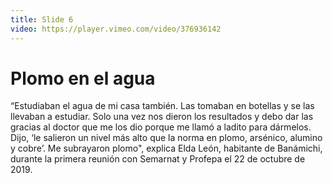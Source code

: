 ```yaml
---
title: Slide 6
video: https://player.vimeo.com/video/376936142
---
```


# Plomo en el agua

“Estudiaban el agua de mi casa también. Las tomaban en botellas y se las llevaban a estudiar. Solo una vez nos dieron los resultados y debo dar las gracias al doctor que me los dio porque me llamó a ladito para dármelos. Dijo, ‘le salieron un nivel más alto que la norma en plomo, arsénico, alumino y cobre’. Me subrayaron plomo", explica Elda León, habitante de Banámichi, durante la primera reunión con Semarnat y Profepa el 22 de octubre de 2019.

